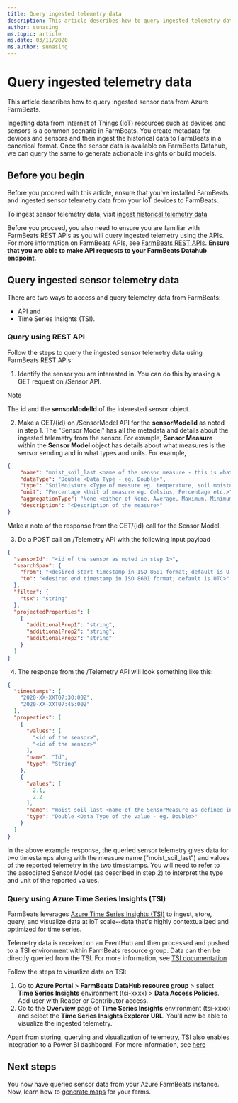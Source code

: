 ```yaml
---
title: Query ingested telemetry data
description: This article describes how to query ingested telemetry data.
author: sunasing
ms.topic: article
ms.date: 03/11/2020
ms.author: sunasing
---
```


# Query ingested telemetry data

This article describes how to query ingested sensor data from Azure FarmBeats.

Ingesting data from Internet of Things (IoT) resources such as devices and sensors is a common scenario in FarmBeats. You create metadata for devices and sensors and then ingest the historical data to FarmBeats in a canonical format. Once the sensor data is available on FarmBeats Datahub, we can query the same to generate actionable insights or build models.

## Before you begin

Before you proceed with this article, ensure that you've installed FarmBeats and ingested sensor telemetry data from your IoT devices to FarmBeats.

To ingest sensor telemetry data, visit [ingest historical telemetry data](ingest-historical-telemetry-data-in-azure-farmbeats.md)

Before you proceed, you also need to ensure you are familiar with FarmBeats REST APIs as you will query ingested telemetry using the APIs. For more information on FarmBeats APIs, see [FarmBeats REST APIs](rest-api-in-azure-farmbeats.md). **Ensure that you are able to make API requests to your FarmBeats Datahub endpoint**.

## Query ingested sensor telemetry data

There are two ways to access and query telemetry data from FarmBeats:

- API and
- Time Series Insights (TSI).

### Query using REST API

Follow the steps to query the ingested sensor telemetry data using FarmBeats REST APIs:

1. Identify the sensor you are interested in. You can do this by making a GET request on /Sensor API.

> [!NOTE]
> The **id** and the **sensorModelId** of the interested sensor object.

2. Make a GET/{id} on /SensorModel API for the **sensorModelId** as noted in step 1. The "Sensor Model" has all the metadata and details about the ingested telemetry from the sensor. For example, **Sensor Measure** within the **Sensor Model** object has details about what measures is the sensor sending and in what types and units. For example,

  ```json
  {
      "name": "moist_soil_last <name of the sensor measure - this is what we will receive as part of the queried telemetry data>",
      "dataType": "Double <Data Type - eg. Double>",
      "type": "SoilMoisture <Type of measure eg. temperature, soil moisture etc.>",
      "unit": "Percentage <Unit of measure eg. Celsius, Percentage etc.>",
      "aggregationType": "None <either of None, Average, Maximum, Minimum, StandardDeviation>",
      "description": "<Description of the measure>"
  }
  ```
Make a note of the response from the GET/{id} call for the Sensor Model.

3. Do a POST call on /Telemetry API with the following input payload

  ```json
  {
    "sensorId": "<id of the sensor as noted in step 1>",
    "searchSpan": {
      "from": "<desired start timestamp in ISO 8601 format; default is UTC>",
      "to": "<desired end timestamp in ISO 8601 format; default is UTC>"
    },
    "filter": {
      "tsx": "string"
    },
    "projectedProperties": [
      {
        "additionalProp1": "string",
        "additionalProp2": "string",
        "additionalProp3": "string"
      }
    ]
  }
  ```
4. The response from the /Telemetry API will look something like this:

  ```json
  {
    "timestamps": [
      "2020-XX-XXT07:30:00Z",
      "2020-XX-XXT07:45:00Z"
    ],
    "properties": [
      {
        "values": [
          "<id of the sensor>",
          "<id of the sensor>"
        ],
        "name": "Id",
        "type": "String"
      },
      {
        "values": [
          2.1,
          2.2
        ],
        "name": "moist_soil_last <name of the SensorMeasure as defined in the SensorModel object>",
        "type": "Double <Data Type of the value - eg. Double>"
      }
    ]
  }
  ```
In the above example response, the queried sensor telemetry gives data for two timestamps along with the measure name ("moist_soil_last") and values of the reported telemetry in the two timestamps. You will need to refer to the associated Sensor Model (as described in step 2) to interpret the type and unit of the reported values.

### Query using Azure Time Series Insights (TSI)

FarmBeats leverages [Azure Time Series Insights (TSI)](https://azure.microsoft.com/services/time-series-insights/) to ingest, store, query, and visualize data at IoT scale--data that's highly contextualized and optimized for time series.

Telemetry data is received on an EventHub and then processed and pushed to a TSI environment within FarmBeats resource group. Data can then be directly queried from the TSI. For more information, see [TSI documentation](../../time-series-insights/time-series-insights-explorer.md)

Follow the steps to visualize data on TSI:

1. Go to **Azure Portal** > **FarmBeats DataHub resource group** > select **Time Series Insights** environment (tsi-xxxx) > **Data Access Policies**. Add user with Reader or Contributor access.
2. Go to the **Overview** page of **Time Series Insights** environment (tsi-xxxx) and select the **Time Series Insights Explorer URL**. You'll now be able to visualize the ingested telemetry.

Apart from storing, querying and visualization of telemetry, TSI also enables integration to a Power BI dashboard. For more information, see [here](../../time-series-insights/how-to-connect-power-bi.md)

## Next steps

You now have queried sensor data from your Azure FarmBeats instance. Now, learn how to [generate maps](generate-maps-in-azure-farmbeats.md#generate-maps) for your farms.